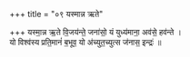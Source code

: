 +++
title = "०९ यस्मान्न ऋते"

+++
यस्मा॒न्न ऋ॒ते वि॒जय॑न्ते॒ जना॑सो॒ यं युध्य॑माना॒ अव॑से॒ हव॑न्ते ।  
यो विश्व॑स्य प्रति॒मानं॑ ब॒भूव॒ यो अ॑च्युत॒च्युत्स ज॑नास॒ इन्द्रः॑ ॥